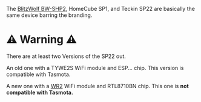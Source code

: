 The [BlitzWolf BW-SHP2](/devices/BlitzWolf-SHP2), HomeCube SP1, and Teckin SP22 are basically the same device barring the branding.

# :warning: Warning :warning:

There are at least two Versions of the SP22 out.

An old one with a TYWE2S WiFi module and ESP... chip. This version is compatible with Tasmota.

A new one with a [WR2](https://docs.tuya.com/docDetail?code=K8uhkbx75kg7y) WiFi module and RTL8710BN chip. This one is **not compatible with Tasmota.**

